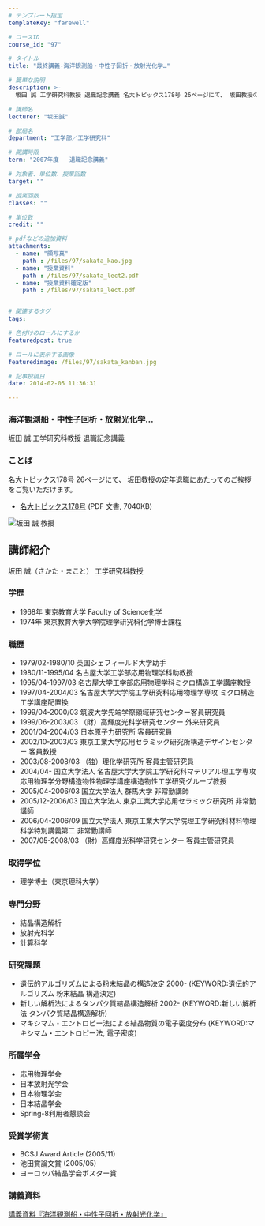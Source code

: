 ```yaml
---
# テンプレート指定
templateKey: "farewell"

# コースID
course_id: "97"

# タイトル
title: "最終講義-海洋観測船・中性子回折・放射光化学…"

# 簡単な説明
description: >-
  坂田 誠 工学研究科教授 退職記念講義 名大トピックス178号 26ページにて、 坂田教授の定年退職にあたってのご挨拶をご覧いただけます。   * [名大トピックス178号](http...

# 講師名
lecturer: "坂田誠"

# 部局名
department: "工学部／工学研究科"

# 開講時限
term: "2007年度	退職記念講義"

# 対象者、単位数、授業回数
target: ""

# 授業回数
classes: ""

# 単位数
credit: ""

# pdfなどの追加資料
attachments: 
  - name: "顔写真" 
    path : /files/97/sakata_kao.jpg
  - name: "授業資料" 
    path : /files/97/sakata_lect2.pdf
  - name: "授業資料確定版" 
    path : /files/97/sakata_lect.pdf


# 関連するタグ
tags:

# 色付けのロールにするか
featuredpost: true

# ロールに表示する画像
featuredimage: /files/97/sakata_kanban.jpg

# 記事投稿日
date: 2014-02-05 11:36:31

---
```

### 海洋観測船・中性子回析・放射光化学… 

坂田 誠 工学研究科教授 退職記念講義 

### ことば

名大トピックス178号 26ページにて、 坂田教授の定年退職にあたってのご挨拶をご覧いただけます。 

  * [名大トピックス178号](http://www.nagoya-u.ac.jp/about-nu/public-relations/publication/upload_images/no178.pdf) (PDF 文書, 7040KB)

![坂田 誠 教授](/files/97/sakata_kao.jpg) 
## 講師紹介

坂田 誠（さかた・まこと） 工学研究科教授 

### 学歴

  * 1968年 東京教育大学 Faculty of Science化学
  * 1974年 東京教育大学大学院理学研究科化学博士課程

### 職歴

  * 1979/02-1980/10 英国シェフィールド大学助手
  * 1980/11-1995/04 名古屋大学工学部応用物理学科助教授
  * 1995/04-1997/03 名古屋大学工学部応用物理学科ミクロ構造工学講座教授
  * 1997/04-2004/03 名古屋大学大学院工学研究科応用物理学専攻 ミクロ構造工学講座配置換
  * 1999/04-2000/03 筑波大学先端学際領域研究センター客員研究員
  * 1999/06-2003/03 （財）高輝度光科学研究センター 外来研究員
  * 2001/04-2004/03 日本原子力研究所 客員研究員
  * 2002/10-2003/03 東京工業大学応用セラミック研究所構造デザインセンター 客員教授
  * 2003/08-2008/03 （独）理化学研究所 客員主管研究員
  * 2004/04- 国立大学法人 名古屋大学大学院工学研究科マテリアル理工学専攻 応用物理学分野構造物性物理学講座構造物性工学研究グループ教授
  * 2005/04-2006/03 国立大学法人 群馬大学 非常勤講師
  * 2005/12-2006/03 国立大学法人 東京工業大学応用セラミック研究所 非常勤講師
  * 2006/04-2006/09 国立大学法人 東京工業大学大学院理工学研究科材料物理科学特別講義第二 非常勤講師
  * 2007/05-2008/03 （財）高輝度光科学研究センター 客員主管研究員

### 取得学位

  * 理学博士（東京理科大学）

### 専門分野

  * 結晶構造解析
  * 放射光科学
  * 計算科学

### 研究課題

  * 遺伝的アルゴリズムによる粉末結晶の構造決定 2000- (KEYWORD:遺伝的アルゴリズム 粉末結晶 構造決定)
  * 新しい解析法によるタンパク質結晶構造解析 2002- (KEYWORD:新しい解析法 タンパク質結晶構造解析)
  * マキシマム・エントロピー法による結晶物質の電子密度分布 (KEYWORD:マキシマム・エントロピー法, 電子密度)

### 所属学会

  * 応用物理学会
  * 日本放射光学会
  * 日本物理学会
  * 日本結晶学会
  * Spring-8利用者懇談会

### 受賞学術賞

  * BCSJ Award Article (2005/11)
  * 池田賞論文賞 (2005/05)
  * ヨーロッパ結晶学会ポスター賞
### 講義資料


[講義資料『海洋観測船・中性子回折・放射光化学』](/files/97/sakata_lect.pdf) 
